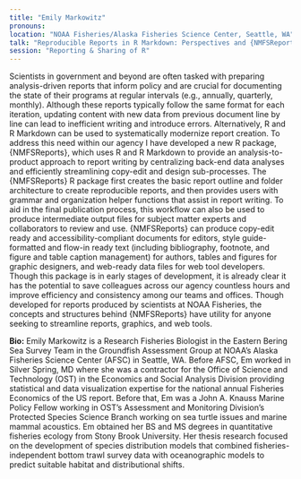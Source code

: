 ```yaml
---
title: "Emily Markowitz"
pronouns: 
location: "NOAA Fisheries/Alaska Fisheries Science Center, Seattle, WA"
talk: "Reproducible Reports in R Markdown: Perspectives and {NMFSReports}"
session: "Reporting & Sharing of R"
---
```


Scientists in government and beyond are often tasked with preparing analysis-driven reports that inform policy and are crucial for documenting the state of their programs at regular intervals (e.g., annually, quarterly, monthly). Although these reports typically follow the same format for each iteration, updating content with new data from previous document line by line can lead to inefficient writing and introduce errors. Alternatively, R and R Markdown can be used to systematically modernize report creation. To address this need within our agency I have developed a new R package,  {NMFSReports}, which uses R and R Markdown to provide an analysis-to-product approach to report writing by centralizing back-end data analyses and efficiently streamlining copy-edit and design sub-processes. The {NMFSReports} R package first creates the basic report outline and folder architecture to create reproducible reports, and then provides users with grammar and organization helper functions that assist in report writing. To aid in the final publication process, this workflow can also be used to produce intermediate output files for subject matter experts and collaborators to review and use. {NMFSReports} can produce copy-edit ready and accessibility-compliant documents for editors, style guide-formatted and flow-in ready text (including bibliography, footnote, and figure and table caption management) for authors, tables and figures for graphic designers, and web-ready data files for web tool developers. Though this package is in early stages of development, it is already clear it has the potential to save colleagues across our agency countless hours and improve efficiency and consistency among our teams and offices. Though developed for reports produced by scientists at NOAA Fisheries, the concepts and structures behind {NMFSReports} have utility for anyone seeking to streamline reports, graphics, and web tools. 

__Bio:__ Emily Markowitz is a Research Fisheries Biologist in the Eastern Bering Sea Survey Team in the Groundfish Assessment Group at NOAA’s Alaska Fisheries Science Center (AFSC) in Seattle, WA. Before AFSC, Em worked in Silver Spring, MD where she was a contractor for the Office of Science and Technology (OST) in the Economics and Social Analysis Division providing statistical and data visualization expertise for the national annual Fisheries Economics of the US report. Before that, Em was a John A. Knauss Marine Policy Fellow working in OST’s Assessment and Monitoring Division’s Protected Species Science Branch working on sea turtle issues and marine mammal acoustics. Em obtained her BS and MS degrees in quantitative fisheries ecology from Stony Brook University. Her thesis research focused on the development of species distribution models that combined fisheries-independent bottom trawl survey data with oceanographic models to predict suitable habitat and distributional shifts. 
